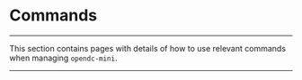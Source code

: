 # Commands

---

This section contains pages with details of how to use relevant commands when managing `opendc-mini`.

---